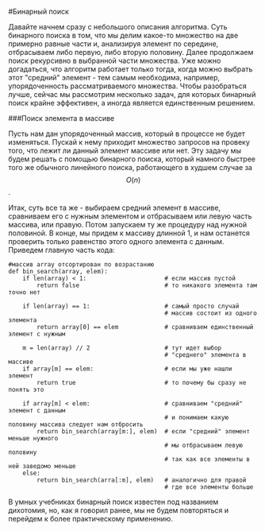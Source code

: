 #Бинарный поиск

Давайте начнем сразу с небольшого описания алгоритма. Суть бинарного поиска в том, что мы делим какое-то множество на две примерно равные части и, анализируя элемент по середине, отбрасываем либо первую, либо вторую половину. Далее продолжаем поиск рекурсивно в выбранной части множества. Уже можно догадаться, что алгоритм работает только тогда, когда можно выбрать этот "средний" элемент - тем самым необходима, например, упорядоченность рассматриваемого множества. Чтобы разобраться лучше, сейчас мы рассмотрим несколько задач, для которых бинарный поиск крайне эффективен, а иногда является единственным решением.    

###Поиск элемента в массиве

Пусть нам дан упорядоченный массив, который в процессе не будет изменяться. Пускай к нему приходит множество запросов на провеку того, что лежит ли данный элемент массиве или нет. Эту задачу мы будем решать с помощью бинарного поиска, который намного быстрее того же обычного линейного поиска, работающего в худшем случае за $$O(n)$$. 

Итак, суть все та же - выбираем средний элемент в массиве, сравниваем его с нужным элементом и отбрасываем или левую часть массива, или правую. Потом запускаем ту же процедуру над нужной половиной. В конце, мы придем к массиву длинной 1, и нам останется проверить только равенство этого одного элемента с данным. Приведем главную часть кода: 

```
#массив array отсортирован по возрастанию
def bin_search(array, elem):
	if len(array) < 1:                      # если массив пустой
	    return false                        # то никакого элемента там точно нет
		
	if len(array) == 1:                     # самый просто случай  
	                                        # массив состоит из одного элемента
		return array[0] == elem             # сравниваем единственный элемент с нужным
		
	m = len(array) // 2                     # тут идет выбор 
	                                        # "среднего" элемента в массиве
	if array[m] == elem:                    # если мы уже нашли элемент
	    return true                         # то почему бы сразу не понять это
	                            
	if array[m] < elem:                     # сравниваем "средний" элемент с данным 
	                                        # и понимаем какую половину массива следует нам отбросить
		return bin_search(array[m:], elem)  # если "средний" элемент меньше нужного 
		                                    # мы отбрасываем левую половину 
		                                    # так как все элементы в ней заведомо меньше 
	else:
		return bin_search(arra[:m], elem)   # аналогично для правой 
		                                    # где все элементы больше
```

В умных учебниках бинарный поиск известен под названием дихотомия, но, как я говорил ранее, мы не будем повторяться и перейдем к более практическому применению. 


